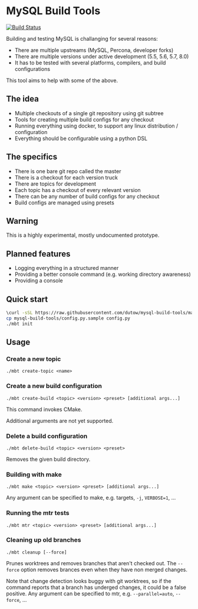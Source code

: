 MySQL Build Tools
===

[![Build Status](https://travis-ci.org/dutow/mysql-build-tools.svg?branch=master)](https://travis-ci.org/dutow/mysql-build-tools)

Building and testing MySQL is challanging for several reasons:

* There are multiple upstreams (MySQL, Percona, developer forks)
* There are multiple versions under active development (5.5, 5.6, 5.7, 8.0)
* It has to be tested with several platforms, compilers, and build configurations

This tool aims to help with some of the above.

The idea
---

* Multiple checkouts of a single git repository using git subtree
* Tools for creating multiple build configs for any checkout
* Running everything using docker, to support any linux distribution / configuration
* Everything should be configurable using a python DSL

The specifics
---

* There is one bare git repo called the master
* There is a checkout for each version truck
* There are topics for development
* Each topic has a checkout of every relevant version
* There can be any number of build configs for any checkout
* Build configs are managed using presets

Warning
---

This is a highly experimental, mostly undocumented prototype.

Planned features
---

* Logging everything in a structured manner
* Providing a better console command (e.g. working directory awareness)
* Providing a console

Quick start
---

```bash
\curl -sSL https://raw.githubusercontent.com/dutow/mysql-build-tools/master/install.sh | bash -s
cp mysql-build-tools/config.py.sample config.py
./mbt init
```

Usage
---

### Create a new topic

```
./mbt create-topic <name>
```

### Create a new build configuration

```
./mbt create-build <topic> <version> <preset> [additional args...]
```

This command invokes CMake.

Additional arguments are not yet supported.

### Delete a build configuration

```
./mbt delete-build <topic> <version> <preset>
```

Removes the given build directory.

### Building with make

```
./mbt make <topic> <version> <preset> [additional args...]
```

Any argument can be specified to make, e.g. targets, `-j`, `VERBOSE=1`, ...

### Running the mtr tests

```
./mbt mtr <topic> <version> <preset> [additional args...]
```

### Cleaning up old branches

```
./mbt cleanup [--force]
```

Prunes worktrees and removes branches that aren't checked out.
The `--force` option removes brances even when they have non merged changes.

Note that change detection looks buggy with git worktrees, so if the command reports that a branch has underged changes,
it could be a false positive.
Any argument can be specified to mtr, e.g. `--parallel=auto`, `--force`, ...
